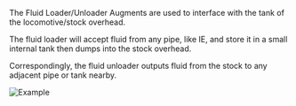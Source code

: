 The Fluid Loader/Unloader Augments are used to interface with the tank of the locomotive/stock overhead.

The fluid loader will accept fluid from any pipe, like IE, and store it in a small internal tank then dumps into the stock overhead.

Correspondingly, the fluid unloader outputs fluid from the stock to any adjacent pipe or tank nearby.

![Example](immersiverailroading:wiki/images/fluid1.png)